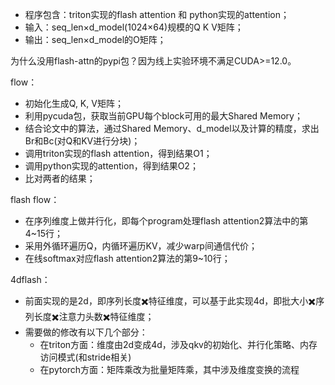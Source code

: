 * 程序包含：triton实现的flash attention 和 python实现的attention；
* 输入：seq_len×d_model(1024×64)规模的Q K V矩阵；
* 输出：seq_len×d_model的O矩阵；

为什么没用flash-attn的pypi包？因为线上实验环境不满足CUDA>=12.0。

flow：

* 初始化生成Q, K, V矩阵；
* 利用pycuda包，获取当前GPU每个block可用的最大Shared Memory；
* 结合论文中的算法，通过Shared Memory、d_model以及计算的精度，求出Br和Bc(对Q和KV进行分块)；
* 调用triton实现的flash attention，得到结果O1；
* 调用python实现的attention，得到结果O2；
* 比对两者的结果；

flash flow：

* 在序列维度上做并行化，即每个program处理flash attention2算法中的第4~15行；
* 采用外循环遍历Q，内循环遍历KV，减少warp间通信代价；
* 在线softmax对应flash attention2算法的第9~10行；

4dflash：

* 前面实现的是2d，即序列长度✖️特征维度，可以基于此实现4d，即批大小✖️序列长度✖️注意力头数✖️特征维度；
* 需要做的修改有以下几个部分：
  * 在triton方面：维度由2d变成4d，涉及qkv的初始化、并行化策略、内存访问模式(和stride相关)
  * 在pytorch方面：矩阵乘改为批量矩阵乘，其中涉及维度变换的流程
